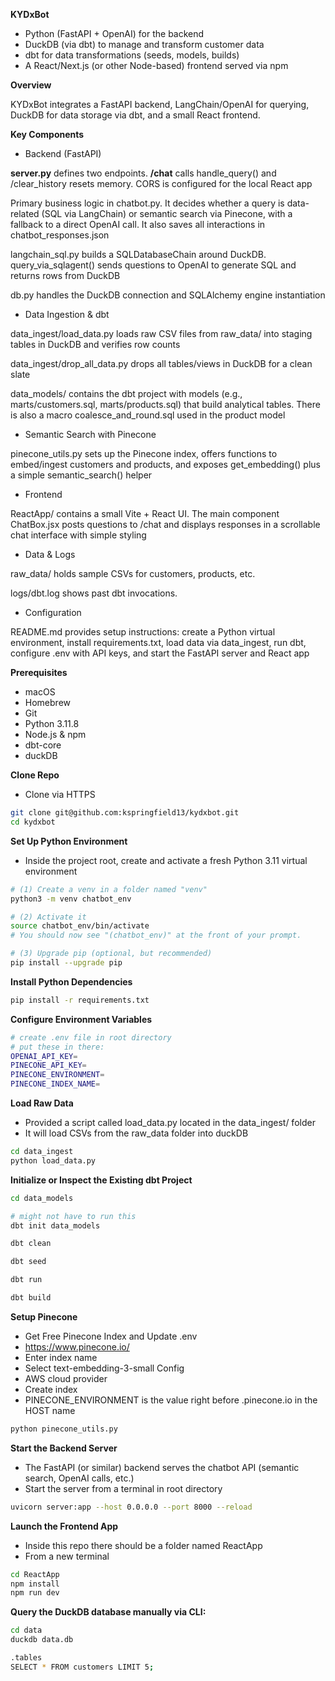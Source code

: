 **KYDxBot**

* Python (FastAPI + OpenAI) for the backend
* DuckDB (via dbt) to manage and transform customer data
* dbt for data transformations (seeds, models, builds)
* A React/Next.js (or other Node-based) frontend served via npm

**Overview**

KYDxBot integrates a FastAPI backend, LangChain/OpenAI for querying, DuckDB for data storage via dbt, and a small React frontend.

**Key Components**

* Backend (FastAPI)

__server.py__ defines two endpoints. __/chat__ calls handle_query() and /clear_history resets memory. CORS is configured for the local React app

Primary business logic in chatbot.py. It decides whether a query is data-related (SQL via LangChain) or semantic search via Pinecone, with a fallback to a direct OpenAI call. It also saves all interactions in chatbot_responses.json

langchain_sql.py builds a SQLDatabaseChain around DuckDB. query_via_sqlagent() sends questions to OpenAI to generate SQL and returns rows from DuckDB

db.py handles the DuckDB connection and SQLAlchemy engine instantiation

* Data Ingestion & dbt

data_ingest/load_data.py loads raw CSV files from raw_data/ into staging tables in DuckDB and verifies row counts

data_ingest/drop_all_data.py drops all tables/views in DuckDB for a clean slate

data_models/ contains the dbt project with models (e.g., marts/customers.sql, marts/products.sql) that build analytical tables. There is also a macro coalesce_and_round.sql used in the product model

* Semantic Search with Pinecone

pinecone_utils.py sets up the Pinecone index, offers functions to embed/ingest customers and products, and exposes get_embedding() plus a simple semantic_search() helper

* Frontend

ReactApp/ contains a small Vite + React UI. The main component ChatBox.jsx posts questions to /chat and displays responses in a scrollable chat interface with simple styling

* Data & Logs

raw_data/ holds sample CSVs for customers, products, etc.

logs/dbt.log shows past dbt invocations.

* Configuration

README.md provides setup instructions: create a Python virtual environment, install requirements.txt, load data via data_ingest, run dbt, configure .env with API keys, and start the FastAPI server and React app


**Prerequisites**

* macOS
* Homebrew
* Git
* Python 3.11.8
* Node.js & npm
* dbt-core
* duckDB

**Clone Repo**

* Clone via HTTPS

```bash
git clone git@github.com:kspringfield13/kydxbot.git
cd kydxbot
```

**Set Up Python Environment**

* Inside the project root, create and activate a fresh Python 3.11 virtual environment

```bash
# (1) Create a venv in a folder named "venv"
python3 -m venv chatbot_env

# (2) Activate it
source chatbot_env/bin/activate
# You should now see "(chatbot_env)" at the front of your prompt.

# (3) Upgrade pip (optional, but recommended)
pip install --upgrade pip
```

**Install Python Dependencies**

```bash
pip install -r requirements.txt
```

**Configure Environment Variables**

```bash
# create .env file in root directory
# put these in there:
OPENAI_API_KEY=
PINECONE_API_KEY=
PINECONE_ENVIRONMENT=
PINECONE_INDEX_NAME=
```

**Load Raw Data**

* Provided a script called load_data.py located in the data_ingest/ folder
* It will load CSVs from the raw_data folder into duckDB

```bash
cd data_ingest
python load_data.py
```

**Initialize or Inspect the Existing dbt Project**

```bash
cd data_models

# might not have to run this
dbt init data_models

dbt clean

dbt seed

dbt run

dbt build
```

**Setup Pinecone**

* Get Free Pinecone Index and Update .env
* https://www.pinecone.io/
* Enter index name
* Select text-embedding-3-small Config
* AWS cloud provider
* Create index
* PINECONE_ENVIRONMENT is the value right before .pinecone.io in the HOST name

```bash
python pinecone_utils.py
```

**Start the Backend Server**

* The FastAPI (or similar) backend serves the chatbot API (semantic search, OpenAI calls, etc.)
* Start the server from a terminal in root directory

```bash
uvicorn server:app --host 0.0.0.0 --port 8000 --reload
```

**Launch the Frontend App**

* Inside this repo there should be a folder named ReactApp
* From a new terminal

```bash
cd ReactApp
npm install
npm run dev
```

**Query the DuckDB database manually via CLI:**

```bash
cd data
duckdb data.db

.tables
SELECT * FROM customers LIMIT 5;
```
